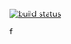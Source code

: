 [![build status](https://secure.travis-ci.org/dscape/hello-world-flatiron-api.png)](http://travis-ci.org/dscape/hello-world-flatiron-api)


f